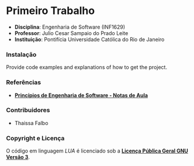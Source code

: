 # Primeiro Trabalho #
- **Disciplina**: Engenharia de Software (INF1629)
- **Professor**: Julio Cesar Sampaio do Prado Leite
- **Instituição**: Pontifícia Universidade Católica do Rio de Janeiro

### Instalação ###
Provide code examples and explanations of how to get the project.

### Referências ###
- **[Princípios de Engenharia de Software - Notas de Aula](https://pes2006.wordpress.com/)**

### Contribuidores ###
- Thaissa Falbo

### Copyright e Licença ###
O código em linguagem *LUA* é licenciado sob a **[Licença Pública Geral GNU Versão 3](http://www.gnu.org/licenses/gpl-3.0.html)**.

